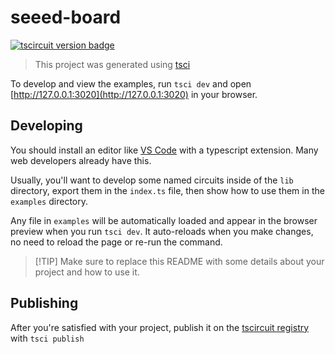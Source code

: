 # seeed-board

[![tscircuit version badge](https://registry-api.tscircuit.com/badges/view?package_name=seveibar.seeed-board)](https://registry.tscircuit.com/seveibar/seeed-board)



> This project was generated using [tsci](https://github.com/tscircuit/tscircuit)

To develop and view the examples, run `tsci dev` and open [http://127.0.0.1:3020](http://127.0.0.1:3020) in your browser.

## Developing

You should install an editor like [VS Code](https://code.visualstudio.com/) with a typescript extension. Many web developers already have this.

Usually, you'll want to develop some named circuits inside of the `lib` directory,
export them in the `index.ts` file, then show how to use them in the `examples` directory.

Any file in `examples` will be automatically loaded and appear in the browser preview when you run `tsci dev`. It auto-reloads when you make changes, no need to reload the page or re-run the command.

> [!TIP] Make sure to replace this README with some details about your project and how to use it.

## Publishing

After you're satisfied with your project, publish it on the [tscircuit registry](https://registry.tscircuit.com) with `tsci publish`